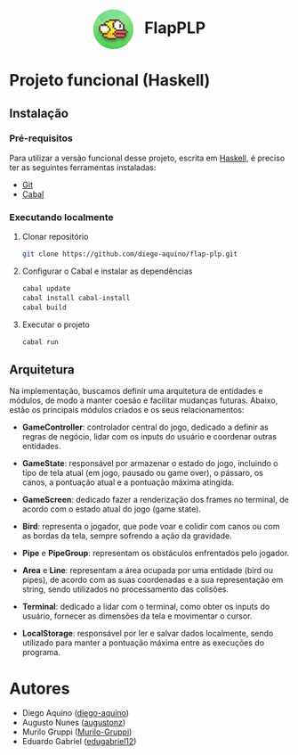 <h1 align="center">
  <img src=".github/assets/icon.png" width="72px" align="center">&nbsp;&nbsp;
  FlapPLP
</h1>

# Projeto funcional (Haskell)

## Instalação

### Pré-requisitos

Para utilizar a versão funcional desse projeto, escrita em [Haskell](https://www.haskell.org/), é preciso ter as seguintes ferramentas instaladas:

- [Git](https://git-scm.com/)
- [Cabal](https://www.haskell.org/cabal/)

### Executando localmente

1. Clonar repositório

   ```bash
   git clone https://github.com/diego-aquino/flap-plp.git
   ```

2. Configurar o Cabal e instalar as dependências

   ```bash
   cabal update
   cabal install cabal-install
   cabal build
   ```

3. Executar o projeto

   ```bash
   cabal run
   ```

## Arquitetura

Na implementação, buscamos definir uma arquitetura de entidades e módulos, de modo a manter coesão e facilitar mudanças futuras. Abaixo, estão os principais módulos criados e os seus relacionamentos:

- **GameController**: controlador central do jogo, dedicado a definir as regras de negócio, lidar com os inputs do usuário e coordenar outras entidades.

- **GameState**: responsável por armazenar o estado do jogo, incluindo o tipo de tela atual (em jogo, pausado ou game over), o pássaro, os canos, a pontuação atual e a pontuação máxima atingida.

- **GameScreen**: dedicado fazer a renderização dos frames no terminal, de acordo com o estado atual do jogo (game state).

- **Bird**: representa o jogador, que pode voar e colidir com canos ou com as bordas da tela, sempre sofrendo a ação da gravidade.

- **Pipe** e **PipeGroup**: representam os obstáculos enfrentados pelo jogador.

- **Area** e **Line**: representam a área ocupada por uma entidade (bird ou pipes), de acordo com as suas coordenadas e a sua representação em string, sendo utilizados no processamento das colisões.

- **Terminal**: dedicado a lidar com o terminal, como obter os inputs do usuário, fornecer as dimensões da tela e movimentar o cursor.

- **LocalStorage**: responsável por ler e salvar dados localmente, sendo utilizado para manter a pontuação máxima entre as execuções do programa.

# Autores

- Diego Aquino ([diego-aquino](https://github.com/diego-aquino))
- Augusto Nunes ([augustonz](https://github.com/augustonz))
- Murilo Gruppi ([Murilo-Gruppi](https://github.com/Murilo-Gruppi))
- Eduardo Gabriel ([edugabriel12](https://github.com/edugabriel12))
